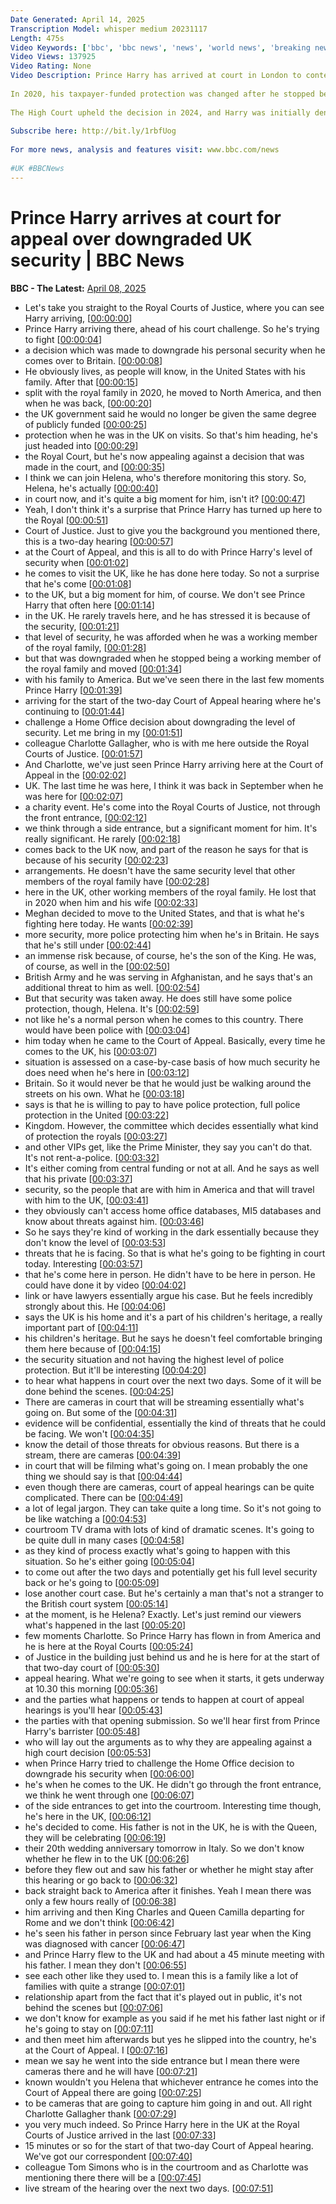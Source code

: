 ```yaml
---
Date Generated: April 14, 2025
Transcription Model: whisper medium 20231117
Length: 475s
Video Keywords: ['bbc', 'bbc news', 'news', 'world news', 'breaking news', 'us news', 'world', 'america', 'usa', 'usa news', 'india news', 'Prince Harry', 'Harry', 'UK', 'Royal Family']
Video Views: 137925
Video Rating: None
Video Description: Prince Harry has arrived at court in London to contest a decision to downgrade his security protection while he is in the UK.
 
In 2020, his taxpayer-funded protection was changed after he stopped being a working member of the Royal Family.
 
The High Court upheld the decision in 2024, and Harry was initially denied the right to appeal, but he later won the right to appeal - leading to today's hearing.
 
Subscribe here: http://bit.ly/1rbfUog
 
For more news, analysis and features visit: www.bbc.com/news
 
#UK #BBCNews
---
```


# Prince Harry arrives at court for appeal over downgraded UK security | BBC News
**BBC - The Latest:** [April 08, 2025](https://www.youtube.com/watch?v=jRGwhYXU6YE)
*  Let's take you straight to the Royal Courts of Justice, where you can see Harry arriving, [[00:00:00](https://www.youtube.com/watch?v=jRGwhYXU6YE&t=0.0s)]
*  Prince Harry arriving there, ahead of his court challenge. So he's trying to fight [[00:00:04](https://www.youtube.com/watch?v=jRGwhYXU6YE&t=4.68s)]
*  a decision which was made to downgrade his personal security when he comes over to Britain. [[00:00:08](https://www.youtube.com/watch?v=jRGwhYXU6YE&t=8.96s)]
*  He obviously lives, as people will know, in the United States with his family. After that [[00:00:15](https://www.youtube.com/watch?v=jRGwhYXU6YE&t=15.0s)]
*  split with the royal family in 2020, he moved to North America, and then when he was back, [[00:00:20](https://www.youtube.com/watch?v=jRGwhYXU6YE&t=20.04s)]
*  the UK government said he would no longer be given the same degree of publicly funded [[00:00:25](https://www.youtube.com/watch?v=jRGwhYXU6YE&t=25.400000000000002s)]
*  protection when he was in the UK on visits. So that's him heading, he's just headed into [[00:00:29](https://www.youtube.com/watch?v=jRGwhYXU6YE&t=29.2s)]
*  the Royal Court, but he's now appealing against a decision that was made in the court, and [[00:00:35](https://www.youtube.com/watch?v=jRGwhYXU6YE&t=35.32s)]
*  I think we can join Helena, who's therefore monitoring this story. So, Helena, he's actually [[00:00:40](https://www.youtube.com/watch?v=jRGwhYXU6YE&t=40.24s)]
*  in court now, and it's quite a big moment for him, isn't it? [[00:00:47](https://www.youtube.com/watch?v=jRGwhYXU6YE&t=47.28s)]
*  Yeah, I don't think it's a surprise that Prince Harry has turned up here to the Royal [[00:00:51](https://www.youtube.com/watch?v=jRGwhYXU6YE&t=51.239999999999995s)]
*  Court of Justice. Just to give you the background you mentioned there, this is a two-day hearing [[00:00:57](https://www.youtube.com/watch?v=jRGwhYXU6YE&t=57.16s)]
*  at the Court of Appeal, and this is all to do with Prince Harry's level of security when [[00:01:02](https://www.youtube.com/watch?v=jRGwhYXU6YE&t=62.599999999999994s)]
*  he comes to visit the UK, like he has done here today. So not a surprise that he's come [[00:01:08](https://www.youtube.com/watch?v=jRGwhYXU6YE&t=68.36s)]
*  to the UK, but a big moment for him, of course. We don't see Prince Harry that often here [[00:01:14](https://www.youtube.com/watch?v=jRGwhYXU6YE&t=74.52s)]
*  in the UK. He rarely travels here, and he has stressed it is because of the security, [[00:01:21](https://www.youtube.com/watch?v=jRGwhYXU6YE&t=81.24s)]
*  that level of security, he was afforded when he was a working member of the royal family, [[00:01:28](https://www.youtube.com/watch?v=jRGwhYXU6YE&t=88.11999999999999s)]
*  but that was downgraded when he stopped being a working member of the royal family and moved [[00:01:34](https://www.youtube.com/watch?v=jRGwhYXU6YE&t=94.36s)]
*  with his family to America. But we've seen there in the last few moments Prince Harry [[00:01:39](https://www.youtube.com/watch?v=jRGwhYXU6YE&t=99.47999999999999s)]
*  arriving for the start of the two-day Court of Appeal hearing where he's continuing to [[00:01:44](https://www.youtube.com/watch?v=jRGwhYXU6YE&t=104.68s)]
*  challenge a Home Office decision about downgrading the level of security. Let me bring in my [[00:01:51](https://www.youtube.com/watch?v=jRGwhYXU6YE&t=111.24000000000001s)]
*  colleague Charlotte Gallagher, who is with me here outside the Royal Courts of Justice. [[00:01:57](https://www.youtube.com/watch?v=jRGwhYXU6YE&t=117.48s)]
*  And Charlotte, we've just seen Prince Harry arriving here at the Court of Appeal in the [[00:02:02](https://www.youtube.com/watch?v=jRGwhYXU6YE&t=122.60000000000001s)]
*  UK. The last time he was here, I think it was back in September when he was here for [[00:02:07](https://www.youtube.com/watch?v=jRGwhYXU6YE&t=127.76s)]
*  a charity event. He's come into the Royal Courts of Justice, not through the front entrance, [[00:02:12](https://www.youtube.com/watch?v=jRGwhYXU6YE&t=132.92000000000002s)]
*  we think through a side entrance, but a significant moment for him. It's really significant. He rarely [[00:02:18](https://www.youtube.com/watch?v=jRGwhYXU6YE&t=138.12s)]
*  comes back to the UK now, and part of the reason he says for that is because of his security [[00:02:23](https://www.youtube.com/watch?v=jRGwhYXU6YE&t=143.32s)]
*  arrangements. He doesn't have the same security level that other members of the royal family have [[00:02:28](https://www.youtube.com/watch?v=jRGwhYXU6YE&t=148.36s)]
*  here in the UK, other working members of the royal family. He lost that in 2020 when him and his wife [[00:02:33](https://www.youtube.com/watch?v=jRGwhYXU6YE&t=153.48000000000002s)]
*  Meghan decided to move to the United States, and that is what he's fighting here today. He wants [[00:02:39](https://www.youtube.com/watch?v=jRGwhYXU6YE&t=159.16s)]
*  more security, more police protecting him when he's in Britain. He says that he's still under [[00:02:44](https://www.youtube.com/watch?v=jRGwhYXU6YE&t=164.28s)]
*  an immense risk because, of course, he's the son of the King. He was, of course, as well in the [[00:02:50](https://www.youtube.com/watch?v=jRGwhYXU6YE&t=170.28s)]
*  British Army and he was serving in Afghanistan, and he says that's an additional threat to him as well. [[00:02:54](https://www.youtube.com/watch?v=jRGwhYXU6YE&t=174.84s)]
*  But that security was taken away. He does still have some police protection, though, Helena. It's [[00:02:59](https://www.youtube.com/watch?v=jRGwhYXU6YE&t=179.96s)]
*  not like he's a normal person when he comes to this country. There would have been police with [[00:03:04](https://www.youtube.com/watch?v=jRGwhYXU6YE&t=184.44s)]
*  him today when he came to the Court of Appeal. Basically, every time he comes to the UK, his [[00:03:07](https://www.youtube.com/watch?v=jRGwhYXU6YE&t=187.96s)]
*  situation is assessed on a case-by-case basis of how much security he does need when he's here in [[00:03:12](https://www.youtube.com/watch?v=jRGwhYXU6YE&t=192.68s)]
*  Britain. So it would never be that he would just be walking around the streets on his own. What he [[00:03:18](https://www.youtube.com/watch?v=jRGwhYXU6YE&t=198.04000000000002s)]
*  says is that he is willing to pay to have police protection, full police protection in the United [[00:03:22](https://www.youtube.com/watch?v=jRGwhYXU6YE&t=202.04000000000002s)]
*  Kingdom. However, the committee which decides essentially what kind of protection the royals [[00:03:27](https://www.youtube.com/watch?v=jRGwhYXU6YE&t=207.32s)]
*  and other VIPs get, like the Prime Minister, they say you can't do that. It's not rent-a-police. [[00:03:32](https://www.youtube.com/watch?v=jRGwhYXU6YE&t=212.12s)]
*  It's either coming from central funding or not at all. And he says as well that his private [[00:03:37](https://www.youtube.com/watch?v=jRGwhYXU6YE&t=217.08s)]
*  security, so the people that are with him in America and that will travel with him to the UK, [[00:03:41](https://www.youtube.com/watch?v=jRGwhYXU6YE&t=221.96s)]
*  they obviously can't access home office databases, MI5 databases and know about threats against him. [[00:03:46](https://www.youtube.com/watch?v=jRGwhYXU6YE&t=226.04000000000002s)]
*  So he says they're kind of working in the dark essentially because they don't know the level of [[00:03:53](https://www.youtube.com/watch?v=jRGwhYXU6YE&t=233.56s)]
*  threats that he is facing. So that is what he's going to be fighting in court today. Interesting [[00:03:57](https://www.youtube.com/watch?v=jRGwhYXU6YE&t=237.64000000000001s)]
*  that he's come here in person. He didn't have to be here in person. He could have done it by video [[00:04:02](https://www.youtube.com/watch?v=jRGwhYXU6YE&t=242.44s)]
*  link or have lawyers essentially argue his case. But he feels incredibly strongly about this. He [[00:04:06](https://www.youtube.com/watch?v=jRGwhYXU6YE&t=246.6s)]
*  says the UK is his home and it's a part of his children's heritage, a really important part of [[00:04:11](https://www.youtube.com/watch?v=jRGwhYXU6YE&t=251.32s)]
*  his children's heritage. But he says he doesn't feel comfortable bringing them here because of [[00:04:15](https://www.youtube.com/watch?v=jRGwhYXU6YE&t=255.95999999999998s)]
*  the security situation and not having the highest level of police protection. But it'll be interesting [[00:04:20](https://www.youtube.com/watch?v=jRGwhYXU6YE&t=260.44s)]
*  to hear what happens in court over the next two days. Some of it will be done behind the scenes. [[00:04:25](https://www.youtube.com/watch?v=jRGwhYXU6YE&t=265.96s)]
*  There are cameras in court that will be streaming essentially what's going on. But some of the [[00:04:31](https://www.youtube.com/watch?v=jRGwhYXU6YE&t=271.08s)]
*  evidence will be confidential, essentially the kind of threats that he could be facing. We won't [[00:04:35](https://www.youtube.com/watch?v=jRGwhYXU6YE&t=275.0s)]
*  know the detail of those threats for obvious reasons. But there is a stream, there are cameras [[00:04:39](https://www.youtube.com/watch?v=jRGwhYXU6YE&t=279.8s)]
*  in court that will be filming what's going on. I mean probably the one thing we should say is that [[00:04:44](https://www.youtube.com/watch?v=jRGwhYXU6YE&t=284.84s)]
*  even though there are cameras, court of appeal hearings can be quite complicated. There can be [[00:04:49](https://www.youtube.com/watch?v=jRGwhYXU6YE&t=289.0s)]
*  a lot of legal jargon. They can take quite a long time. So it's not going to be like watching a [[00:04:53](https://www.youtube.com/watch?v=jRGwhYXU6YE&t=293.8s)]
*  courtroom TV drama with lots of kind of dramatic scenes. It's going to be quite dull in many cases [[00:04:58](https://www.youtube.com/watch?v=jRGwhYXU6YE&t=298.84s)]
*  as they kind of process exactly what's going to happen with this situation. So he's either going [[00:05:04](https://www.youtube.com/watch?v=jRGwhYXU6YE&t=304.6s)]
*  to come out after the two days and potentially get his full level security back or he's going to [[00:05:09](https://www.youtube.com/watch?v=jRGwhYXU6YE&t=309.64000000000004s)]
*  lose another court case. But he's certainly a man that's not a stranger to the British court system [[00:05:14](https://www.youtube.com/watch?v=jRGwhYXU6YE&t=314.44s)]
*  at the moment, is he Helena? Exactly. Let's just remind our viewers what's happened in the last [[00:05:20](https://www.youtube.com/watch?v=jRGwhYXU6YE&t=320.12s)]
*  few moments Charlotte. So Prince Harry has flown in from America and he is here at the Royal Courts [[00:05:24](https://www.youtube.com/watch?v=jRGwhYXU6YE&t=324.68s)]
*  of Justice in the building just behind us and he is here for at the start of that two-day court of [[00:05:30](https://www.youtube.com/watch?v=jRGwhYXU6YE&t=330.92s)]
*  appeal hearing. What we're going to see when it starts, it gets underway at 10.30 this morning [[00:05:36](https://www.youtube.com/watch?v=jRGwhYXU6YE&t=336.28000000000003s)]
*  and the parties what happens or tends to happen at court of appeal hearings is you'll hear [[00:05:43](https://www.youtube.com/watch?v=jRGwhYXU6YE&t=343.40000000000003s)]
*  the parties with that opening submission. So we'll hear first from Prince Harry's barrister [[00:05:48](https://www.youtube.com/watch?v=jRGwhYXU6YE&t=348.20000000000005s)]
*  who will lay out the arguments as to why they are appealing against a high court decision [[00:05:53](https://www.youtube.com/watch?v=jRGwhYXU6YE&t=353.8s)]
*  when Prince Harry tried to challenge the Home Office decision to downgrade his security when [[00:06:00](https://www.youtube.com/watch?v=jRGwhYXU6YE&t=360.12s)]
*  he's when he comes to the UK. He didn't go through the front entrance, we think he went through one [[00:06:07](https://www.youtube.com/watch?v=jRGwhYXU6YE&t=367.08000000000004s)]
*  of the side entrances to get into the courtroom. Interesting time though, he's here in the UK, [[00:06:12](https://www.youtube.com/watch?v=jRGwhYXU6YE&t=372.76s)]
*  he's decided to come. His father is not in the UK, he is with the Queen, they will be celebrating [[00:06:19](https://www.youtube.com/watch?v=jRGwhYXU6YE&t=379.8s)]
*  their 20th wedding anniversary tomorrow in Italy. So we don't know whether he flew in to the UK [[00:06:26](https://www.youtube.com/watch?v=jRGwhYXU6YE&t=386.04s)]
*  before they flew out and saw his father or whether he might stay after this hearing or go back to [[00:06:32](https://www.youtube.com/watch?v=jRGwhYXU6YE&t=392.84000000000003s)]
*  back straight back to America after it finishes. Yeah I mean there was only a few hours really of [[00:06:38](https://www.youtube.com/watch?v=jRGwhYXU6YE&t=398.44s)]
*  him arriving and then King Charles and Queen Camilla departing for Rome and we don't think [[00:06:42](https://www.youtube.com/watch?v=jRGwhYXU6YE&t=402.6s)]
*  he's seen his father in person since February last year when the King was diagnosed with cancer [[00:06:47](https://www.youtube.com/watch?v=jRGwhYXU6YE&t=407.96000000000004s)]
*  and Prince Harry flew to the UK and had about a 45 minute meeting with his father. I mean they don't [[00:06:55](https://www.youtube.com/watch?v=jRGwhYXU6YE&t=415.0s)]
*  see each other like they used to. I mean this is a family like a lot of families with quite a strange [[00:07:01](https://www.youtube.com/watch?v=jRGwhYXU6YE&t=421.32s)]
*  relationship apart from the fact that it's played out in public, it's not behind the scenes but [[00:07:06](https://www.youtube.com/watch?v=jRGwhYXU6YE&t=426.84s)]
*  we don't know for example as you said if he met his father last night or if he's going to stay on [[00:07:11](https://www.youtube.com/watch?v=jRGwhYXU6YE&t=431.8s)]
*  and then meet him afterwards but yes he slipped into the country, he's at the Court of Appeal. I [[00:07:16](https://www.youtube.com/watch?v=jRGwhYXU6YE&t=436.92s)]
*  mean we say he went into the side entrance but I mean there were cameras there and he will have [[00:07:21](https://www.youtube.com/watch?v=jRGwhYXU6YE&t=441.8s)]
*  known wouldn't you Helena that whichever entrance he comes into the Court of Appeal there are going [[00:07:25](https://www.youtube.com/watch?v=jRGwhYXU6YE&t=445.0s)]
*  to be cameras that are going to capture him going in and out. All right Charlotte Gallagher thank [[00:07:29](https://www.youtube.com/watch?v=jRGwhYXU6YE&t=449.24s)]
*  you very much indeed. So Prince Harry here in the UK at the Royal Courts of Justice arrived in the last [[00:07:33](https://www.youtube.com/watch?v=jRGwhYXU6YE&t=453.40000000000003s)]
*  15 minutes or so for the start of that two-day Court of Appeal hearing. We've got our correspondent [[00:07:40](https://www.youtube.com/watch?v=jRGwhYXU6YE&t=460.12s)]
*  colleague Tom Simons who is in the courtroom and as Charlotte was mentioning there there will be a [[00:07:45](https://www.youtube.com/watch?v=jRGwhYXU6YE&t=465.96000000000004s)]
*  live stream of the hearing over the next two days. [[00:07:51](https://www.youtube.com/watch?v=jRGwhYXU6YE&t=471.48s)]

